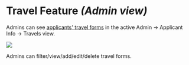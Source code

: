 # Travel Feature _(Admin view)_

Admins can see [applicants' travel forms](https://docs.google.com/document/d/1DMKtl88GnAAWM5Fkztdc3-tN92SZq2pm1a8yJfxccmE/edit#heading=h.28rh2w4bg2j6) in the active Admin -> Applicant Info -> Travels view.

![](https://lh6.googleusercontent.com/_G3wnotatZkkEykd5YEyB6O9tJrnGCpjx1VB3fRwE3G3ZcmzFtPlZT2p8Abu7Iblt8lcsIdQHyh78b3vBPczt6XD6fqNBfMjqC8E2WHd9Re381zpyyEvlOEFu-208mk253WaxQRADzjrxPyzcHZ7VP8)

Admins can filter/view/add/edit/delete travel forms.